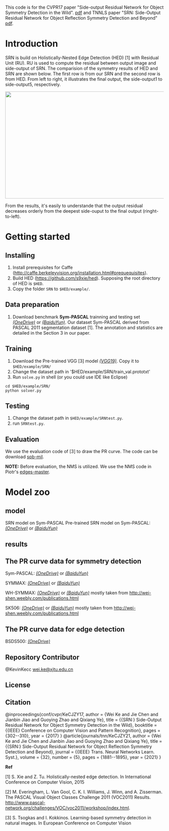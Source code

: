 This code is for the CVPR17 paper "Side-output Residual Network for Object Symmetry Detection in the Wild". [pdf](https://openaccess.thecvf.com/content_cvpr_2017/papers/Ke_SRN_Side-output_Residual_CVPR_2017_paper.pdf) and TNNLS paper "SRN: Side-Output Residual Network for Object Reflection Symmetry Detection and Beyond" [pdf](https://ieeexplore.ieee.org/document/9103933).

# Introduction

SRN is build on Holistically-Nested Edge Detection (HED) [1] with Residual Unit (RU). RU is used to compute the residual between output image and side-output of SRN. The comparision of the symmetry results of HED and SRN are shown below. The first row is from our SRN and the second row is from HED. From left to right, it illustrates the final output, the side-output1 to side-output5, respectively. 

<img src="https://2juhbw-sn3301.files.1drv.com/y4mT44qwVR6EkcDTVOs9MVSArtqSNlqrWTy3KOQaybU2AI1h8MR7NArWo6NH5DpGCo2E3NV3lu_nppbyxXFe61_4TNFoDitPcpGpuydSRXt3s9yoIRpzybSWn38Aj0UayAPNA2jw0FiE_VjzpNbQppqayl_XrMJ_UTxLoHrtekJngNvicKNR4SL1jW35_adVugVF5WxEWn3wiowSshIgF6uDQ?width=1457&height=550&cropmode=none" width="900" height="340" />

From the results, it's easily to understande that the output residual decreases orderly from the deepest side-ouput to the final output (ringht-to-left). 

# Getting started

## Installing
1. Install prerequisites for Caffe (http://caffe.berkeleyvision.org/installation.html#prequequisites).
1. Build HED (https://github.com/s9xie/hed). Supposing the root directory of HED is `$HED`.
1. Copy the folder `SRN` to `$HED/example/`. 

## Data preparation
1. Download benchmark **Sym-PASCAL** trainning and testing set [*(OneDrive)*](https://1drv.ms/u/s!AtLMd2E51FVrhRydfW0V-u-bLOgv) or [*(BaiduYun)*](http://pan.baidu.com/s/1slO0v73). Our dataset Sym-PASCAL derived from PASCAL 2011 segmentation dataset [1]. The annotation and statistics are detailed in the Section 3 in our paper.

## Training
1. Download the Pre-trained VGG [3] model [*(VGG19)*](https://gist.github.com/ksimonyan/3785162f95cd2d5fee77#file-readme-md). Copy it to `$HED/example/SRN/`
1. Change the dataset path in '$HED/example/SRN/train_val.prototxt'
1. Run `solve.py` in shell (or you could use IDE like Eclipse)
```
cd $HED/example/SRN/
python solver.py
```

## Testing
1. Change the dataset path in `$HED/example/SRNtest.py`.
1. run `SRNtest.py`.

## Evaluation

We use the evaluation code of [3] to draw the PR curve. The code can be download [spb-mil](https://github.com/tsogkas/spb-mil).

**NOTE:** Before evaluation, the NMS is utilized. We use the NMS code in Piotr's [edges-master](https://github.com/pdollar/edges).


# Model zoo

## model
SRN model on Sym-PASCAL
Pre-trained SRN model on Sym-PASCAL: [*(OneDrive)*](https://1drv.ms/u/s!AtLMd2E51FVrhR25fGZTs4NbgRXj) or [*(BaiduYun)*](http://pan.baidu.com/s/1c1Rs1xu)

## results
## The PR curve data for symmetry detection
Sym-PASCAL: [*(OneDrive)*](https://1drv.ms/f/s!AtLMd2E51FVrhSKfoRdUk7lSPqF7) or [*(BaiduYun)*](http://pan.baidu.com/s/1gf5GYS7)

SYMMAX: [*(OneDrive)*](https://1drv.ms/f/s!AtLMd2E51FVrhR8DjbOJtK7YV_tE) or [*(BaiduYun)*](http://pan.baidu.com/s/1i4Rbys9)

WH-SYMMAX: [*(OneDrive)*](https://1drv.ms/f/s!AtLMd2E51FVrhR8DjbOJtK7YV_tE) or [*(BaiduYun)*](http://pan.baidu.com/s/1o7UUUk6) mostly taken from http://wei-shen.weebly.com/publications.html

SK506: [*(OneDrive)*](https://1drv.ms/f/s!AtLMd2E51FVrhR8DjbOJtK7YV_tE) or [*(BaiduYun)*](http://pan.baidu.com/s/1nuMP0hz) mostly taken from http://wei-shen.weebly.com/publications.html

## The PR curve data for edge detection
BSDS500: [*(OneDrive)*](https://1drv.ms/f/s!AtLMd2E51FVrhiMs1PJcfHb48dbZ)


## Repository Contributor
@KevinKecc
wei.ke@xjtu.edu.cn

## License

## Citation
@inproceedings{conf/cvpr/KeCJZY17,
  author    = {Wei Ke and Jie Chen and Jianbin Jiao and Guoying Zhao and Qixiang Ye},
  title     = {{SRN:} Side-Output Residual Network for Object Symmetry Detection in the Wild},
  booktitle = {{IEEE} Conference on Computer Vision and Pattern Recognition},
  pages     = {302--310},
  year      = {2017}
}
@article{journals/tnn/KeCJZY21,
  author    = {Wei Ke and Jie Chen and Jianbin Jiao and Guoying Zhao and Qixiang Ye},
  title     = {{SRN:} Side-Output Residual Network for Object Reflection Symmetry Detection and Beyond},
  journal   = {{IEEE} Trans. Neural Networks Learn. Syst.},
  volume    = {32},
  number    = {5},
  pages     = {1881--1895},
  year      = {2021}
}


**Ref**

[1]  S. Xie and Z. Tu. Holistically-nested edge detection. In International Conference on Computer Vision, 2015

[2]  M. Everingham, L. Van Gool, C. K. I. Williams, J. Winn, and A. Zisserman. The PASCAL Visual Object Classes Challenge 2011 (VOC2011) Results. http://www.pascal-network.org/challenges/VOC/voc2011/workshop/index.html.

[3]  S. Tsogkas and I. Kokkinos. Learning-based symmetry detection in natural images. In European Conference on Computer Vision
